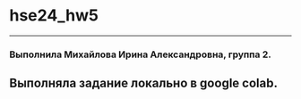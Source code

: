 # hse24_hw5
---
### Выполнила Михайлова Ирина Александровна, группа 2.

Выполняла задание локально в google colab.
---
